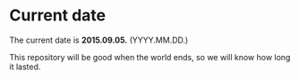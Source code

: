 # Current date

The current date is **2015.09.05.** (YYYY.MM.DD.)

This repository will be good when the world ends, so we will know how long it lasted.